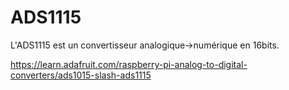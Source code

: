 # ADS1115

L'ADS1115 est un convertisseur analogique->numérique en 16bits.

https://learn.adafruit.com/raspberry-pi-analog-to-digital-converters/ads1015-slash-ads1115

